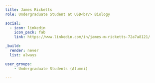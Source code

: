 ```yaml
---
title: James Ricketts
role: Undergraduate Student at USD<br/> Biology

social:
  - icon: linkedin
    icon_pack: fab
    link: https://www.linkedin.com/in/james-m-ricketts-72a7a8121/

_build:
  render: never
  list: always

user_groups:
    - Undergraduate Students (Alumni)

---
```

